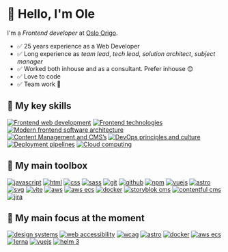 # 👋 Hello, I'm Ole

I'm a _Frontend developer_ at [Oslo Origo](https://labs.oslo.kommune.no/).

- ✅ 25 years experience as a Web Developer
- ✅ Long experience as _team lead_, _tech lead_, _solution architect_, _subject manager_
- ✅ Worked both inhouse and as a consultant. Prefer inhouse 😊
- ✅ Love to code
- ✅ Team work 💝

## 🧠 My key skills
<a href=""><img src="https://img.shields.io/badge/frontend%20web%20development-web?style=for-the-badge&color=0099E5" alt="Frontend web development" /></a>
<a href=""><img src="https://img.shields.io/badge/agile%20methodologies-web?style=for-the-badge&color=A9225C" alt="Frontend technologies" /></a>
<a href=""><img src="https://img.shields.io/badge/frontend%20architecture-web?style=for-the-badge&color=981E32" alt="Modern frontend software architecture" /></a>
<a href=""><img src="https://img.shields.io/badge/content%20management-web?style=for-the-badge&color=FECC00" alt="Content Management and CMS’s" /></a>
<a href=""><img src="https://img.shields.io/badge/devops-web?style=for-the-badge&color=68BC71" alt="DevOps principles and culture" /></a>
<a href=""><img src="https://img.shields.io/badge/deployment%20pipelines-web?style=for-the-badge&color=7F2B7B" alt="Deployment pipelines" /></a>
<a href=""><img src="https://img.shields.io/badge/cloud%20computing-web?style=for-the-badge&color=8BC0D0" alt="Cloud computing" /></a>


## 🧰 My main toolbox
<a href=""><img src="https://img.shields.io/badge/javascript-javascript?logo=javascript&style=for-the-badge&color=F7DF1E&logoColor=000" alt="javascript" /></a>
<a href=""><img src="https://img.shields.io/badge/html-html?logo=html5&style=for-the-badge&color=E34F26&logoColor=fff" alt="html" /></a>
<a href=""><img src="https://img.shields.io/badge/css-css?logo=css3&style=for-the-badge&color=1572B6&logoColor=fff" alt="css" /></a>
<a href=""><img src="https://img.shields.io/badge/sass-sass?logo=sass&style=for-the-badge&color=CC6699&logoColor=fff" alt="sass" /></a>
<a href=""><img src="https://img.shields.io/badge/git-git?logo=git&style=for-the-badge&color=F05032&logoColor=fff" alt="git" /></a>
<a href=""><img src="https://img.shields.io/badge/github-github?logo=github&style=for-the-badge&color=fff&logoColor=000" alt="github" /></a>
<a href=""><img src="https://img.shields.io/badge/npm-npm?logo=npm&style=for-the-badge&color=444&logoColor=fff" alt="npm" /></a>
<a href=""><img src="https://img.shields.io/badge/vuejs-vuejs?logo=vue.js&style=for-the-badge&color=4FC08D&logoColor=fff" alt="vuejs" /></a>
<a href=""><img src="https://img.shields.io/badge/astro-astro?logo=astro&style=for-the-badge&color=FF5D01&logoColor=fff" alt="astro" /></a>
<a href=""><img src="https://img.shields.io/badge/svg-svg?logo=svg&style=for-the-badge&color=FFB13B&logoColor=000" alt="svg" /></a>
<a href=""><img src="https://img.shields.io/badge/vite-vite?logo=vite&style=for-the-badge&color=646CFF&logoColor=fff" alt="vite" /></a>
<a href=""><img src="https://img.shields.io/badge/amazon%20web%20services-amazon?logo=amazonaws&style=for-the-badge&color=232F3E&logoColor=fff" alt="aws" /></a>
<a href=""><img src="https://img.shields.io/badge/amazon%20ecs-amazon?logo=amazonecs&style=for-the-badge&color=FF9900&logoColor=fff" alt="aws ecs" /></a>
<a href=""><img src="https://img.shields.io/badge/docker-docker?logo=docker&style=for-the-badge&color=2496ED&logoColor=fff" alt="docker" /></a>
<a href=""><img src="https://img.shields.io/badge/storyblok%20cms-storyblok?logo=storyblok&style=for-the-badge&color=09B3AF&logoColor=fff" alt="storyblok cms" /></a>
<a href=""><img src="https://img.shields.io/badge/contentful%20cms-contentful?logo=contentful&style=for-the-badge&color=2478CC&logoColor=fff" alt="contentful cms" /></a>
<a href=""><img src="https://img.shields.io/badge/jira-jira?logo=jira&style=for-the-badge&color=0052CC&logoColor=fff" alt="jira" /></a>

## 🥕 My main focus at the moment
<a href=""><img src="https://img.shields.io/badge/design%20systems-web?style=for-the-badge&color=2a2859" alt="design systems" /></a>
<a href=""><img src="https://img.shields.io/badge/web%20accessibility-web?style=for-the-badge&color=034b45" alt="web accessibility" /></a>
<a href=""><img src="https://img.shields.io/badge/wcag-web?style=for-the-badge&color=005A9C" alt="wcag" /></a>
<a href=""><img src="https://img.shields.io/badge/astro-astro?logo=astro&style=for-the-badge&color=FF5D01&logoColor=fff" alt="astro" /></a>
<a href=""><img src="https://img.shields.io/badge/docker-docker?logo=docker&style=for-the-badge&color=2496ED&logoColor=fff" alt="docker" /></a>
<a href=""><img src="https://img.shields.io/badge/amazon%20ecs-amazon?logo=amazonecs&style=for-the-badge&color=FF9900&logoColor=fff" alt="aws ecs" /></a>
<a href=""><img src="https://img.shields.io/badge/lerna-web?logo=lerna&style=for-the-badge&color=9333EA&logoColor=fff" alt="lerna" /></a>
<a href=""><img src="https://img.shields.io/badge/vuejs-vuejs?logo=vue.js&style=for-the-badge&color=4FC08D&logoColor=fff" alt="vuejs" /></a>
<a href=""><img src="https://img.shields.io/badge/helm-web?logo=helm&style=for-the-badge&color=0F1689&logoColor=fff" alt="helm 3" /></a>
